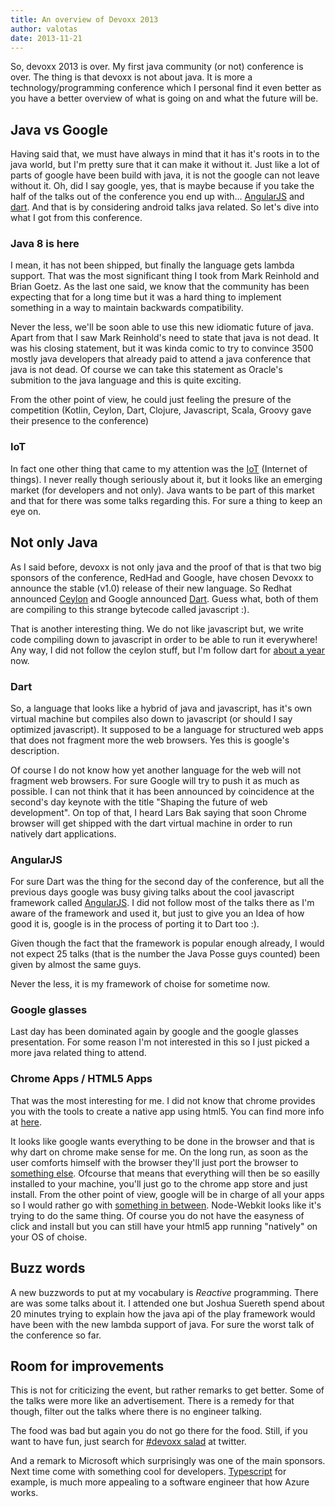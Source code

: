 ```yaml
---
title: An overview of Devoxx 2013
author: valotas
date: 2013-11-21
---
```

So, devoxx 2013 is over. My first java community (or not) conference is over. The thing is that devoxx is not about java. It is more a technology/programming conference which I personal find it even better as you have a better overview of what is going on and what the future will be.

## Java vs Google
Having said that, we must have always in mind that it has it's roots in to the java world, but I'm pretty sure that it can make it without it. Just like a lot of parts of google have been build with java, it is not the google can not leave without it. Oh, did I say google, yes, that is maybe because if you take the half of the talks out of the conference you end up with... [AngularJS][angularjs] and [dart][dartlang]. And that is by considering android talks java related. So let's dive into what I got from this conference.

### Java 8 is here
I mean, it has not been shipped, but finally the language gets lambda support. That was the most significant thing I took from Mark Reinhold and Brian Goetz. As the last one said, we know that the community has been expecting that for a long time but it was a hard thing to implement something in a way to maintain backwards compatibility.

Never the less, we'll be soon able to use this new idiomatic future of java. Apart from that I saw Mark Reinhold's need to state that java is not dead. It was his closing statement, but it was kinda comic to try to convince  3500 mostly java developers that already paid to attend a java conference that java is not dead. Of course we can take this statement as Oracle's submition to the java language and this is quite exciting.

From the other point of view, he could just feeling the presure of the competition (Kotlin, Ceylon, Dart, Clojure, Javascript, Scala, Groovy gave their presence to the conference)

### IoT
In fact one other thing that came to my attention was the [IoT](http://en.wikipedia.org/wiki/Internet_of_Things) (Internet of things). I never really though seriously about it, but it looks like an emerging market (for developers and not only). Java wants to be part of this market and that for there was some talks regarding this. For sure a thing to keep an eye on.

## Not only Java
As I said before, devoxx is not only java and the proof of that is that two big sponsors of the conference, RedHad and Google, have chosen Devoxx to announce the stable (v1.0) release of their new language. So Redhat announced [Ceylon](http://ceylon-lang.org/) and Google announced [Dart][dartlang]. Guess what, both of them are compiling to this strange bytecode called javascript :).

That is another interesting thing. We do not like javascript but, we write code compiling down to javascript in order to be able to run it everywhere! Any way, I did not follow the ceylon stuff, but I'm follow dart for [about a year](https://github.com/valotas/mustache4dart) now.

### Dart
So, a language that looks like a hybrid of java and javascript, has it's own virtual machine but compiles also down to javascript (or should I say optimized javascript). It supposed to be a language for structured web apps that does not fragment more the web browsers. Yes this is google's description. 

Of course I do not know how yet another language for the web will not fragment web browsers. For sure Google will try to push it as much as possible. I can not think that it has been announced by coincidence at the second's day keynote with the title "Shaping the future of web development". On top of that, I heard Lars Bak saying that soon Chrome browser will get shipped with the dart virtual machine in order to run natively dart applications.

### AngularJS
For sure Dart was the thing for the second day of the conference, but all the previous days google was busy giving talks about the cool javascript framework called [AngularJS][angularjs]. I did not follow most of the talks there as I'm aware of the framework and used it, but just to give you an Idea of how good it is, google is in the process of porting it to Dart too :).

Given though the fact that the framework is popular enough already, I would not expect 25 talks (that is the number the Java Posse guys counted) been given by almost the same guys.

Never the less, it is my framework of choise for sometime now.

### Google glasses
Last day has been dominated again by google and the google glasses presentation. For some reason I'm not interested in this so I just picked a more java related thing to attend.

### Chrome Apps / HTML5 Apps
That was the most interesting for me. I did not know that chrome provides you with the tools to create a native app using html5. You can find more info at [here](http://developer.chrome.com/apps/about_apps.html).

It looks like google wants everything to be done in the browser and that is why dart on chrome make sense for me. On the long run, as soon as the user comforts himself with the browser they'll just port the browser to [something else](http://www.chromium.org/chromium-os). Ofcourse that means that everything will then be so easilly installed to your machine, you'll just go to the chrome app store and just install. From the other point of view, google will be in charge of all your apps so I would rather go with [something in between](https://github.com/rogerwang/node-webkit). Node-Webkit looks like it's trying to do the same thing. Of course you do not have the easyness of click and install but you can still have your html5 app running "natively" on your OS of choise. 

## Buzz words
A new buzzwords to put at my vocabulary is *Reactive* programming. There are was some talks about it. I attended one but Joshua Suereth spend about 20 minutes trying to explain how the java api of the play framework would have been with the new lambda support of java. For sure the worst talk of the conference so far.

## Room for improvements
This is not for criticizing the event, but rather remarks to get better. Some of the talks were more like an advertisement. There is a remedy for that though, filter out the talks where there is no engineer talking.

The food was bad but again you do not go there for the food. Still, if you want to have fun, just search for [#devoxx salad](https://twitter.com/search?q=%23devoxx%20salad&src=typd) at twitter.

And a remark to Microsoft which surprisingly was one of the main sponsors. Next time come with something cool for developers. [Typescript](http://www.typescriptlang.org/) for example, is much more appealing to a software engineer that how Azure works.

[angularjs]: http://www.angularjs.org/
[dartlang]: http://dartlang.org/
